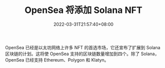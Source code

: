 ﻿---
title: "OpenSea 将添加 Solana NFT"
date: 2022-03-31T21:57:40+08:00
lastmod: 2022-03-31T16:45:40+08:00
draft: false
authors: ["Maiden"]
description: "OpenSea 已经是以太坊网络上许多 NFT 的首选市场，它还宣布了扩展到 Solana 区块链的计划。这将使 OpenSea 支持的区块链数量增加到四个。除了 Solana，OpenSea 已经支持 Ethereum、Polygon 和 Klatyn。"
featuredImage: "opensea-to-add-solana-nfts.jpg"
tags: ["Virtual World","虚拟世界","Play to Earn"]
categories: ["news"]
news: ["虚拟世界"]
weight: 
lightgallery: true
pinned: false
recommend: false
recommend1: false
---

OpenSea 已经是以太坊网络上许多 NFT 的首选市场，它还宣布了扩展到 Solana 区块链的计划。这将使 OpenSea 支持的区块链数量增加到四个。除了 Solana，OpenSea 已经支持 Ethereum、Polygon 和 Klatyn。

<!--more-->

